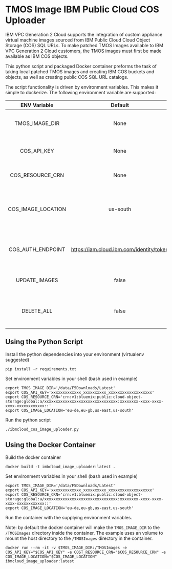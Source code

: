 # TMOS Image IBM Public Cloud COS Uploader

IBM VPC Generation 2 Cloud supports the integration of custom appliance virtual machine images sourced from IBM Public Cloud Cloud Object Storage (COS) SQL URLs. To make patched TMOS Images available to IBM VPC Generation 2 Cloud customers, the TMOS images must first be made available as IBM COS objects.

This python script and packaged Docker container preforms the task of taking local patched TMOS images and creating IBM COS buckets and objects, as well as creating public COS SQL URL catalogs.

The script functionality is driven by environment variables. This makes it simple to dockerize. The following environment variable are supported:

| ENV Variable | Default | Required | Description |
| :----------: | :-------: | :--------: | -----------: |
| TMOS_IMAGE_DIR | None | Yes | Directory to look for patched images |
| COS_API_KEY | None | Yes | The COS resource service API key |
| COS_RESOURCE_CRN | None | Yes | The COS resource CRN (id) |
| COS_IMAGE_LOCATION | us-south | Yes | A single or comma-delimited list of regions to upload images |
| COS_AUTH_ENDPOINT | https://iam.cloud.ibm.com/identity/token | No | Set the IBM Cloud auth resource (use for testing) |
| UPDATE_IMAGES | false | No | Delete and update COS object if they exist |
| DELETE_ALL | false | No | Force delete all found COS objects and buckets |

## Using the Python Script ##

Install the python dependencies into your environment (virtualenv suggested)

`pip install -r requirements.txt`

Set environment variables in your shell (bash used in example)

```
export TMOS_IMAGE_DIR='/data/F5Downloads/Latest'
export COS_API_KEY='xxxxxxxxxxxxx_xxxxxxxxxx_xxxxxxxxxxxxxxxxxxx'
export COS_RESOURCE_CRN='crn:v1:bluemix:public:cloud-object-storage:global:a/xxxxxxxxxxxxxxxxxxxxxxxxxxxxxxxx:xxxxxxxx-xxxx-xxxx-xxxx-xxxxxxxxxxxx::'
export COS_IMAGE_LOCATION='eu-de,eu-gb,us-east,us-south'
```

Run the python script

`
./ibmcloud_cos_image_uploader.py
`

## Using the Docker Container ##

Build the docker container

`
docker build -t imbcloud_image_uploader:latest .
`

Set environment variables in your shell (bash used in example)

```
export TMOS_IMAGE_DIR='/data/F5Downloads/Latest'
export COS_API_KEY='xxxxxxxxxxxxx_xxxxxxxxxx_xxxxxxxxxxxxxxxxxxx'
export COS_RESOURCE_CRN='crn:v1:bluemix:public:cloud-object-storage:global:a/xxxxxxxxxxxxxxxxxxxxxxxxxxxxxxxx:xxxxxxxx-xxxx-xxxx-xxxx-xxxxxxxxxxxx::'
export COS_IMAGE_LOCATION='eu-de,eu-gb,us-east,us-south'
```

Run the container with the supplying environment variables.

Note: by default the docker container will make the `TMOS_IMAGE_DIR` to the `/TMOSImages` directory inside the container. The example uses an volume to mount the host directory to the `/TMOSImages` directory in the container.

```
docker run --rm -it -v $TMOS_IMAGE_DIR:/TMOSImages -e COS_API_KEY="$COS_API_KEY" -e COST_RESOURCE_CRN="$COS_RESOURCE_CRN" -e COS_IMAGE_LOCATION="$COS_IMAGE_LOCATION" ibmcloud_image_uploader:latest
```
